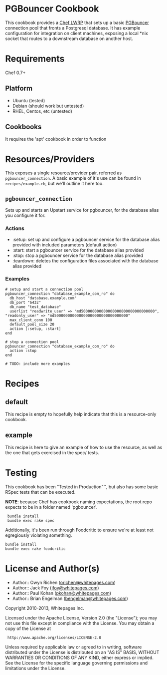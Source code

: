 PGBouncer Cookbook
==================

This cookbook provides a [Chef LWRP](http://docs.opscode.com/lwrp.html) that sets up 
a basic [PGBouncer](http://wiki.postgresql.org/wiki/PgBouncer) connection pool that 
fronts a Postgresql database.  It has example configuration for integration on client machines,
exposing a local *nix socket that routes to a downstream database on another host.

Requirements
============

Chef 0.7+

Platform
--------

* Ubuntu (tested)
* Debian (should work but untested)
* RHEL, Centos, etc (untested)

Cookbooks
---------

It requires the 'apt' cookbook in order to function

Resources/Providers
===================

This exposes a single resource/provider pair, referred as `pgbouncer_connection`.  A basic 
example of it's use can be found in `recipes/example.rb`, but we'll outline it here too.

`pgbouncer_connection`
----------------------

Sets up and starts an Upstart service for pgbouncer, for the database alias you configure it for.

### Actions
- :setup: set up and configure a pgbouncer service for the database alias provided with included parameters (default action)
- :start: start a pgbouncer service for the database alias provided
- :stop: stop a pgbouncer service for the database alias provided
- :teardown: deletes the configuration files associated with the database alias provided

### Examples
    # setup and start a connection pool
    pgbouncer_connection "database_example_com_ro" do
      db_host "database.example.com"
      db_port "6432"
      db_name "test_database"
      userlist "readwrite_user" => "md500000000000000000000000000000000", "readonly_user" => "md500000000000000000000000000000000"
      max_client_conn 100
      default_pool_size 20
      action [:setup, :start]
    end

    # stop a connection pool
    pgbouncer_connection "database_example_com_ro" do
      action :stop
    end

    # TODO: include more examples

Recipes
=======

default
-------

This recipe is empty to hopefully help indicate that this is a resource-only cookbook.

example
-------

This recipe is here to give an example of how to use the resource, as well as the one that
gets exercised in the spec/ tests.

Testing
=======

This cookbook has been "Tested in Production"&trade;, but also has some basic RSpec tests
that can be executed.

**NOTE**: because Chef has cookbook naming expectations, the root repo expects to be in a folder
named 'pgbouncer'.

     bundle install
     bundle exec rake spec

Additionally, it's been run through Foodcritic to ensure we're at least not egregiously violating
something.

	bundle install
	bundle exec rake foodcritic

License and Author(s)
=====================

- Author:: Owyn Richen (<orichen@whitepages.com>)
- Author:: Jack Foy (<jfoy@whitepages.com>)
- Author:: Paul Kohan (<pkohan@whitepages.com>)
- Author:: Brian Engelman (<bengelman@whitepages.com>)

Copyright 2010-2013, Whitepages Inc.

Licensed under the Apache License, Version 2.0 (the "License");
you may not use this file except in compliance with the License.
You may obtain a copy of the License at

     http://www.apache.org/licenses/LICENSE-2.0

Unless required by applicable law or agreed to in writing, software
distributed under the License is distributed on an "AS IS" BASIS,
WITHOUT WARRANTIES OR CONDITIONS OF ANY KIND, either express or implied.
See the License for the specific language governing permissions and
limitations under the License.
